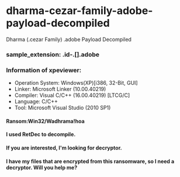 # dharma-cezar-family-adobe-payload-decompiled
Dharma (.cezar Family) .adobe Payload Decompiled
### sample_extension: .id-<id>.[<email>].adobe
### Information of xpeviewer:
- Operation System: Windows(XP)[i386, 32-Bit, GUI]
- Linker: Microsoft Linker (10.00.40219)
- Compiler: Visual C/C++ (16.00.40219) [LTCG/C]
- Language: C/C++
- Tool: Microsoft Visual Studio (2010 SP1)

#### Ransom:Win32/Wadhrama!hoa
#### I used RetDec to decompile.
#### If you are interested, I'm looking for decryptor.
#### I have my files that are encrypted from this ransomware, so I need a decryptor. Will you help me?
